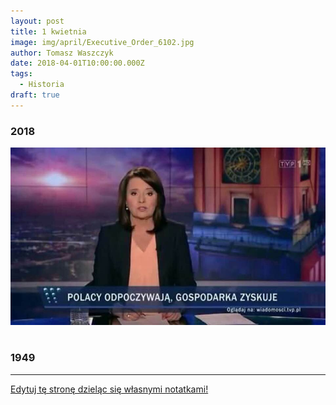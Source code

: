 ```yaml
---
layout: post
title: 1 kwietnia
image: img/april/Executive_Order_6102.jpg
author: Tomasz Waszczyk
date: 2018-04-01T10:00:00.000Z
tags:
  - Historia
draft: true
---
```


### 2018

<img src="./img/april/gospodarka.jpg"/><br><br>

### 1949

---

<a href="https://github.com/TomaszWaszczyk/historia.waszczyk.com/edit/master/src/content/april-1.md" target="_blank">Edytuj tę stronę dzieląc się własnymi notatkami!</a>
